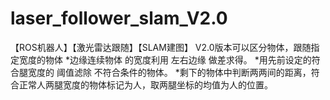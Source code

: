# laser_follower_slam_V2.0
【ROS机器人】【激光雷达跟随】【SLAM建图】
V2.0版本可以区分物体，跟随指定宽度的物体
*边缘连续物体 的宽度利用 左右边缘 做差求得。
*用先前设定的符合腿宽度的 阈值滤除 不符合条件的物体。
*剩下的物体中判断两两间的距离，符合正常人两腿宽度的物体标记为人，取两腿坐标的均值为人的位置。
